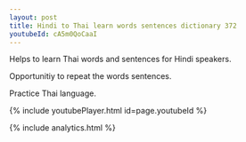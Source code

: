 ```yaml
---
layout: post
title: Hindi to Thai learn words sentences dictionary 372 
youtubeId: cA5m0QoCaaI
---
```

 
 
Helps to learn Thai words and sentences for Hindi speakers.

Opportunitiy to repeat the words sentences. 

Practice Thai language. 
 
{% include youtubePlayer.html id=page.youtubeId %}
 
 
{% include analytics.html %}
